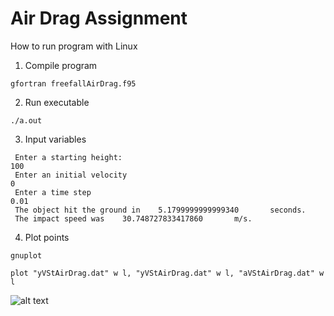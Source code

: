 # Air Drag Assignment

How to run program with Linux

1. Compile program
```
gfortran freefallAirDrag.f95
```
2. Run executable
```
./a.out
```
3. Input variables
```
 Enter a starting height:
100
 Enter an initial velocity
0
 Enter a time step
0.01
 The object hit the ground in    5.1799999999999340       seconds.
 The impact speed was    30.748727833417860       m/s.
```
4. Plot points
```
gnuplot

plot "yVStAirDrag.dat" w l, "yVStAirDrag.dat" w l, "aVStAirDrag.dat" w l
```

![alt text][airDrag]

[airDrag]: https://https://github.com/CinnaKenToast/Gov-School-2019/airdrag/images/airDrag.png "Air Drag"
